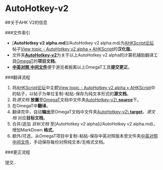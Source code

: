 AutoHotkey-v2
=============

##关于AHK V2的信息

###文件索引
* [**AutoHotkey v2 alpha.md**](/AutoHotkey v2 alpha.md)为[AHKScript论坛](http://ahkscript.org/boards)帖子[View topic - AutoHotkey v2 alpha • AHKScript](http://ahkscript.org/boards/viewtopic.php?f=24&t=2120)的**汉化版**。
* 文件夹[**AutoHotkey-v2**](/AutoHotkey-v2)为关于以上AutoHotkey v2 alpha的计算机辅助翻译工具[OmegaT](www.omegat.org)的**项目文档**。
* [**中英对照 中间文件**](/%E4%B8%AD%E8%8B%B1%E5%AF%B9%E7%85%A7%20%E4%B8%AD%E9%97%B4%E6%96%87%E4%BB%B6)便于游览者脱离以上OmegaT工具**提交更正**。

###翻译流程

1. 将[AHKScript论坛](http://ahkscript.org/boards)中主题[View topic - AutoHotkey v2 alpha • AHKScript](http://ahkscript.org/boards/viewtopic.php?f=24&t=2120)中的帖子，以帖子为单位复制-粘贴-保存为纯文本形式的**源文档**。
2. 将*源文档* **放置**至[OmegaT](www.omegat.org)文档中文件夹[AutoHotkey-v2\ **source**](AutoHotkey-v2/source)下。
3. 在OmegaT中**翻译**。
4. 翻译完毕，自动**输出**至OmegaT文档中文件夹[AutoHotkey-v2\ **target**](AutoHotkey-v2/target)，*源文档* 对应**目标文档**。
5. 合并/追加 *目标文档* 至[AutoHotkey v2 alpha](/AutoHotkey v2 alpha.md)，增加MarkDown **格式**。
6. 额外/可选，从OmegaT项目中复制-粘贴-保存中英对照版本至文件夹[中英对照 中间文件](/%E4%B8%AD%E8%8B%B1%E5%AF%B9%E7%85%A7%20%E4%B8%AD%E9%97%B4%E6%96%87%E4%BB%B6)，手动保存每份对照纯文本/无格式文档。  

###更正流程

提交..